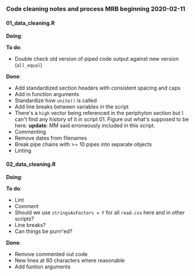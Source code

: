 ### Code cleaning notes and process MRB beginning 2020-02-11

#### 01_data_cleaning.R
**Doing**:

**To do**:
+ Double check old version of piped code output against new version (`all_equal`)


**Done**:
+ Add standardized section headers with consistent spacing and caps
+ Add in function arguments
+ Standardize how `unite()` is called
+ Add line breaks between variables in the script
+ There's a `high` vector being referenced in the periphyton section but I can't find any history of it in script 01. Figure out what's supposed to be here. **update**: MM said erroneously included in this script.
+ Commenting
+ Remove dates from filenames
+ Break pipe chains with >= 10 pipes into separate objects
+ Linting

#### 02_data_cleaning.R
**Doing**:

**To do**:
+ Lint
+ Comment
+ Should we use `stringsAsFactors = F` for all `read.csv` here and in other scripts?
+ Line breaks?
+ Can things be purrr'ed?

**Done**:
+ Remove commented out code
+ New lines at 80 characters where reasonable
+ Add funtion arguments
